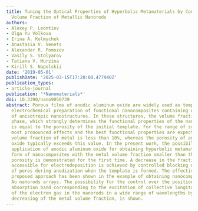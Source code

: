```yaml
---
title: Tuning the Optical Properties of Hyperbolic Metamaterials by Controlling the
  Volume Fraction of Metallic Nanorods
authors:
- Alexey P. Leontiev
- Olga Yu Volkova
- Irina A. Kolmychek
- Anastasia V. Venets
- Alexander R. Pomozov
- Vasily S. Stolyarov
- Tatiana V. Murzina
- Kirill S. Napolskii
date: '2019-05-01'
publishDate: '2025-03-15T17:20:00.477940Z'
publication_types:
- article-journal
publication: '*Nanomaterials*'
doi: 10.3390/nano9050739
abstract: Porous films of anodic aluminum oxide are widely used as templates for the
  electrochemical preparation of functional nanocomposites containing ordered arrays
  of anisotropic nanostructures. In these structures, the volume fraction of the inclusion
  phase, which strongly determines the functional properties of the nanocomposite,
  is equal to the porosity of the initial template. For the range of systems, the
  most pronounced effects and the best functional properties are expected when the
  volume fraction of metal is less than 10%, whereas the porosity of anodic aluminum
  oxide typically exceeds this value. In the present work, the possibility of the
  application of anodic aluminum oxide for obtaining hyperbolic metamaterials in the
  form of nanocomposites with the metal volume fraction smaller than the template
  porosity is demonstrated for the first time. A decrease in the fraction of the pores
  accessible for electrodeposition is achieved by controlled blocking of the portion
  of pores during anodization when the template is formed. The effectiveness of the
  proposed approach has been shown in the example of obtaining nanocomposites containing
  Au nanorods arrays. The possibility for the control over the position of the resonance
  absorption band corresponding to the excitation of collective longitudinal oscillations
  of the electron gas in the nanorods in a wide range of wavelengths by controlled
  decreasing of the metal volume fraction, is shown.
---
```

